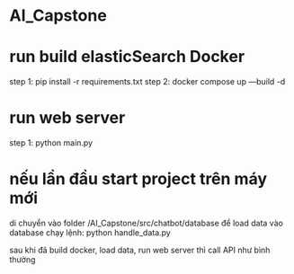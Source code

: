# AI_Capstone

# run build elasticSearch Docker

step 1: pip install -r requirements.txt
step 2: docker compose up —build -d

# run web server

step 1: python main.py

# nếu lần đầu start project trên máy mới

di chuyển vào folder /AI_Capstone/src/chatbot/database để load data vào database
chạy lệnh: python handle_data.py

sau khi đã build docker, load data, run web server thì call API như bình thường
